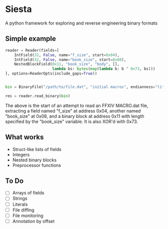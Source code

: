 # Siesta
A python framework for exploring and reverse engineering binary formats

## Simple example
```python
reader = Reader(fields=[
    IntField(32, False, name="f_size", start=0x04),
    IntField(32, False, name="book_size", start=0x08),
    NestedBlockField(0x11, "book_size", "body", [],
                     lambda bs: bytes(map(lambda b: b ^ 0x73, bs)))
], options=ReaderOpts(include_gaps=True))


bin = BinaryFile("/path/to/file.dat", "initial macros", endianness="little")

res = reader.read_binary(bin)
```

The above is the start of an attempt to read an FFXIV MACRO.dat file, extracting a field named "f_size" at address 0x04, another named "book_size" at 0x08, and a binary block at address 0x11 with length specified by the "book_size" variable. It is also XOR'd with 0x73.

## What works
- Struct-like lists of fields
- Integers
- Nested binary blocks
- Preprocessor functions

## To Do
- [ ] Arrays of fields
- [ ] Strings
- [ ] Literals
- [ ] File diffing
- [ ] File monitoring
- [ ] Annotation by offset